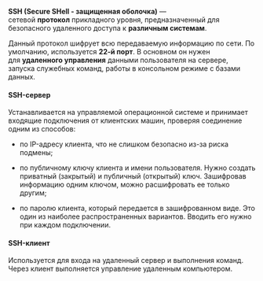 **SSH (Secure SHell - защищенная оболочка)** — сетевой **протокол** прикладного уровня, предназначенный для безопасного удаленного доступа к **различным системам**.

Данный протокол шифрует всю передаваемую информацию по сети. По умолчанию, используется **22-й порт**. В основном он нужен для **удаленного управления** данными пользователя на сервере, запуска служебных команд, работы в консольном режиме с базами данных.

#### SSH-сервер

Устанавливается на управляемой операционной системе и принимает входящие подключения от клиентских машин, проверяя соединение одним из способов:

- по IP-адресу клиента, что не слишком безопасно из-за риска подмены;
    
- по публичному ключу клиента и имени пользователя. Нужно создать приватный (закрытый) и публичный (открытый) ключ. Зашифровав информацию одним ключом, можно расшифровать ее только другим;
    
- по паролю клиента, который передается в зашифрованном виде. Это один из наиболее распространенных вариантов. Вводить его нужно при каждом подключении.

#### SSH-клиент

Используется для входа на удаленный сервер и выполнения команд. Через клиент выполняется управление удаленным компьютером.